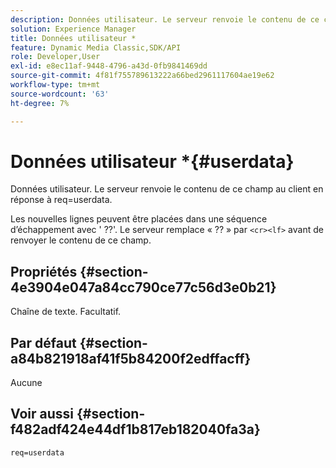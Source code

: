 ```yaml
---
description: Données utilisateur. Le serveur renvoie le contenu de ce champ au client en réponse à req=userdata.
solution: Experience Manager
title: Données utilisateur *
feature: Dynamic Media Classic,SDK/API
role: Developer,User
exl-id: e8ec11af-9448-4796-a43d-0fb9841469dd
source-git-commit: 4f81f755789613222a66bed2961117604ae19e62
workflow-type: tm+mt
source-wordcount: '63'
ht-degree: 7%

---
```


# Données utilisateur *{#userdata}

Données utilisateur. Le serveur renvoie le contenu de ce champ au client en réponse à req=userdata.

Les nouvelles lignes peuvent être placées dans une séquence d’échappement avec &#39; ??&#39;. Le serveur remplace « ?? » par `<cr><lf>` avant de renvoyer le contenu de ce champ.

## Propriétés {#section-4e3904e047a84cc790ce77c56d3e0b21}

Chaîne de texte. Facultatif.

## Par défaut {#section-a84b821918af41f5b84200f2edffacff}

Aucune

## Voir aussi {#section-f482adf424e44df1b817eb182040fa3a}

`req=userdata`

